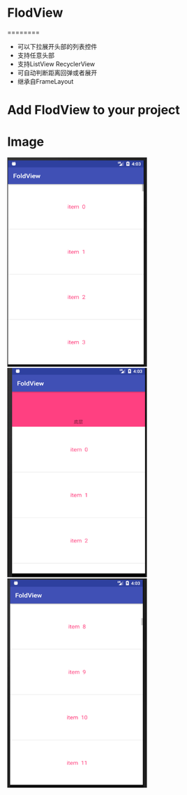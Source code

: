 # FlodView
========
- 可以下拉展开头部的列表控件
- 支持任意头部
- 支持ListView RecyclerView
- 可自动判断距离回弹或者展开
- 继承自FrameLayout

Add FlodView to your project
========

Image
========
<img src="https://github.com/xiansenxuan/FlodView/blob/master/images/1.png" width = "320" height = "480" alt="sample"/>
<img src="https://github.com/xiansenxuan/FlodView/blob/master/images/2.png" width = "320" height = "480" alt="sample"/>
<img src="https://github.com/xiansenxuan/FlodView/blob/master/images/3.png" width = "320" height = "480" alt="sample"/>
